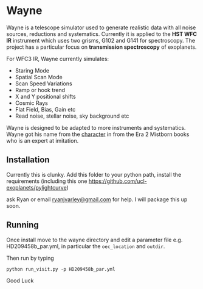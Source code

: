 # Wayne

Wayne is a telescope simulator used to generate realistic data with all noise sources, reductions and systematics. Currently it is applied to the **HST WFC IR** instrument which uses two grisms, G102 and G141 for spectroscopy. The project has a particular focus on **transmission spectroscopy** of exoplanets.

For WFC3 IR, Wayne currently simulates:
* Staring Mode
* Spatial Scan Mode
* Scan Speed Variations
* Ramp or hook trend
* X and Y positional shifts
* Cosmic Rays
* Flat Field, Bias, Gain etc
* Read noise, stellar noise, sky background etc

Wayne is designed to be adapted to more instruments and systematics. Wayne got his name from the [character](http://coppermind.net/wiki/Wayne) in from the Era 2 Mistborn books who is an expert at imitation.

## Installation

Currently this is clunky. Add this folder to your python path, install the requirements (including this one https://github.com/ucl-exoplanets/pylightcurve)

ask Ryan or email ryanjvarley@gmail.com for help. I will package this up soon.

## Running

Once install move to the wayne directory and edit a parameter file e.g. HD209458b_par.yml, in particular the `oec_location` and `outdir`.

Then run by typing

```
python run_visit.py -p HD209458b_par.yml
```

Good Luck
